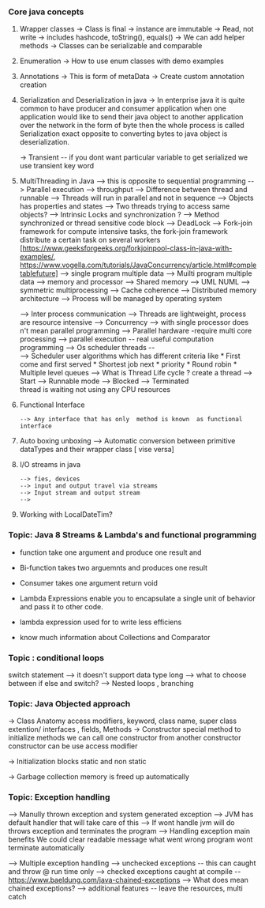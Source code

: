 ### Core java concepts 
 1) Wrapper classes 
     -> Class is final 
     -> instance are immutable 
     -> Read, not write 
     -> includes hashcode, toString(), equals() 
     -> We can add helper methods 
     -> Classes can be serializable and comparable 
     
 2) Enumeration 
       -> How to use enum classes with demo examples
       
 3) Annotations
      -> This is form of metaData 
      -> Create custom annotation creation 
 
 4) Serialization and Deserialization in java 
      -> In enterprise java it is quite common to have producer and consumer application 
      when one application would like to send their java object to another application over the network in the form of byte then 
      the whole process is called Serialization exact opposite to converting bytes to java object is deserialization.
      
      -> Transient -- if you dont want particular variable to get serialized we use transient key word
      
      
 5) MultiThreading in Java 
        --> this is opposite to sequential programming 
        --> Parallel execution --> throughput 
        --> Difference between thread and runnable
        --> Threads will run in parallel and not in sequence 
        --> Objects has properties and states 
        --> Two threads trying to access same objects?
        --> Intrinsic Locks and synchronization ?
        --> Method synchronized or thread sensitive code block 
        --> DeadLock 
        --> Fork-join framework for compute intensive tasks, the fork-join framework
           distribute a certain task on several workers [https://www.geeksforgeeks.org/forkjoinpool-class-in-java-with-examples/, https://www.vogella.com/tutorials/JavaConcurrency/article.html#completablefuture]
       --> single program multiple data 
       --> Muilti program multiple data 
       --> memory and processor 
       --> Shared memory --> UML NUML 
       --> symmetric multiprocessing 
       --> Cache coherence
       --> Distributed memory architecture 
       --> Process will be managed by operating system  
       
       --> Inter process communication 
       --> Threads are lightweight, process are  resource intensive 
       --> Concurrency --> with single processor does n't mean parallel programming 
       --> Parallel hardware -require multi core processing 
       --> parallel execution -- real useful computation programming 
       --> Os scheduler threads --  
       --> Scheduler  user algorithms which has different criteria like 
           * First come and first served 
           * Shortest job next 
           * priority 
           * Round robin 
           * Multiple level queues 
       --> What is Thread Life cycle ?
       create a thread --> Start --> Runnable mode --> Blocked --> Terminated  
       thread is waiting not using any CPU resources 
       
       
    
        
 
 6) Functional Interface 
 
        --> Any interface that has only  method is known  as functional interface 
        
        
 7) Auto boxing unboxing 
        --> Automatic conversion  between primitive dataTypes and their wrapper class [ vise versa]

8)  I/O streams in java 

        --> fies, devices 
        --> input and output travel via streams
        --> Input stream and output stream 
        --> 
 
 
9) Working with LocalDateTim?


### Topic: Java 8 Streams & Lambda's and functional programming

 * function take one argument and produce one result and
 * Bi-function takes two arguemnts and produces one result 
 * Consumer  takes one argument  return void 
 
 * Lambda Expressions enable you to encapsulate a single unit of behavior and pass it to other code.
 * lambda expression used for to write less efficiens
 * know much information about Collections and Comparator 
 
 
### Topic : conditional loops 
 switch statement 
  --> it doesn't support data type long 
  --> what to choose between if else and switch?
  --> Nested loops , branching 
  
### Topic: Java Objected approach 
  -> Class Anatomy 
     access modifiers, keyword, class name, super class extention/ interfaces , fields, Methods
  -> Constructor 
           special method to initialize methods 
           we can call one constructor from another constructor 
           constructor can be use access modifier 
  
  -> Initialization blocks 
      static and non static 
      
  -> Garbage collection
        memory is freed up automatically 
        
  
### Topic: Exception handling 
  --> Manully thrown exception and system generated exception 
  --> JVM has default handler that will take care of this
  --> If wont handle jvm will do throws exception and terminates the program 
  --> Handling exception main benefits 
        We could clear readable message what went wrong
        program wont terminate automatically 
        
  --> Multiple exception handling 
  --> unchecked exceptions -- this can caught and throw @ run time only 
  --> checked exceptions caught at compile --https://www.baeldung.com/java-chained-exceptions
  --> What does mean chained exceptions?
  --> additional features -- leave the resources, multi catch 
  
  
 


      
 
     
     
     
